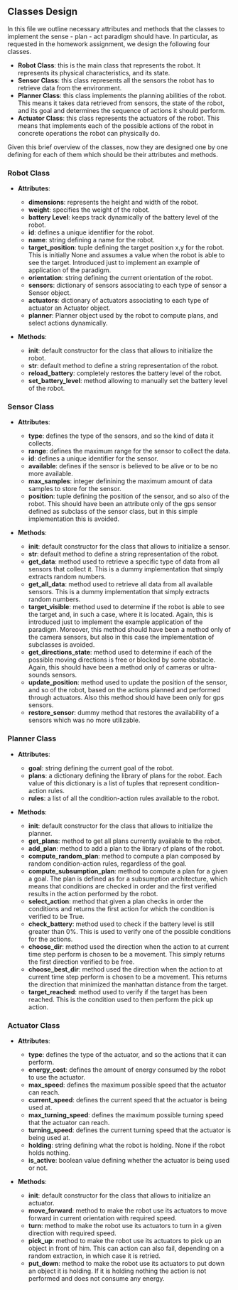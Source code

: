 ## Classes Design

In this file we outline necessary attributes and methods that the classes to implement the sense - plan - act paradigm should have. In particular, as requested in the homework assignment, we design the following four classes.

- **Robot Class**: this is the main class that represents the robot. It represents its physical characteristics, and its state.
- **Sensor Class**: this class represents all the sensors the robot has to retrieve data from the environment.
- **Planner Class**: this class implements the planning abilities of the robot. This means it takes data retrieved from sensors, the state of the robot, and its goal and determines the sequence of actions it should perform.
- **Actuator Class**: this class represents the actuators of the robot. This means that implements each of the possible actions of the robot in concrete operations the robot can physically do.

Given this brief overview of the classes, now they are designed one by one defining for each of them which should be their attributes and methods.

### Robot Class

- **Attributes**:

  - **dimensions**: represents the height and width of the robot.
  - **weight**: specifies the weight of the robot.
  - **battery Level**: keeps track dynamically of the battery level of the robot.
  - **id**: defines a unique identifier for the robot.
  - **name**: string defining a name for the robot.
  - **target_position**: tuple defining the target position x,y for the robot. This is initially None and assumes a value when the robot is able to see the target. Introduced just to implement an example of application of the paradigm.
  - **orientation**: string defining the current orientation of the robot.
  - **sensors**: dictionary of sensors associating to each type of sensor a Sensor object.
  - **actuators**: dictionary of actuators associating to each type of actuator an Actuator object.
  - **planner**: Planner object used by the robot to compute plans, and select actions dynamically.

- **Methods**:
  - **init**: default constructor for the class that allows to initialize the robot.
  - **__str__**: default method to define a string representation of the robot.
  - **reload_battery**: completely restores the battery level of the robot.
  - **set_battery_level**: method allowing to manually set the battery level of the robot.

### Sensor Class

- **Attributes**:

  - **type**: defines the type of the sensors, and so the kind of data it collects.
  - **range**: defines the maximum range for the sensor to collect the data.
  - **id**: defines a unique identifier for the sensor.
  - **available**: defines if the sensor is believed to be alive or to be no more available.
  - **max_samples**: integer definining the maximum amount of data samples to store for the sensor.
  - **position**: tuple defining the position of the sensor, and so also of the robot. This should have been an attribute only of the gps sensor defined as subclass of the sensor class, but in this simple implementation this is avoided.

- **Methods**:
  - **init**: default constructor for the class that allows to initialize a sensor.
  - **__str__**: default method to define a string representation of the robot.
  - **get_data**: method used to retrieve a specific type of data from all sensors that collect it. This is a dummy implementation that simply extracts random numbers.
  - **get_all_data**: method used to retrieve all data from all available sensors. This is a dummy implementation that simply extracts random numbers.
  - **target_visible**: method used to determine if the robot is able to see the target and, in such a case, where it is located. Again, this is introduced just to implement the example application of the paradigm. Moreover, this method should have been a method only of the camera sensors, but also in this case the implementation of subclasses is avoided.
  - **get_directions_state**: method used to determine if each of the possible moving directions is free or blocked by some obstacle. Again, this should have been a method only of cameras or ultra-sounds sensors.
  - **update_position**: method used to update the position of the sensor, and so of the robot, based on the actions planned and performed through actuators. Also this method should have been only for gps sensors.
  - **restore_sensor**: dummy method that restores the availability of a sensors which was no more utilizable.

### Planner Class

- **Attributes**:
  - **goal**: string defining the current goal of the robot.
  - **plans**: a dictionary defining the library of plans for the robot. Each value of this dictionary is a list of tuples that represent condition-action rules.
  - **rules**: a list of all the condition-action rules available to the robot.

- **Methods**:
  - **init**: default constructor for the class that allows to initialize the planner.
  - **get_plans**: method to get all plans currently available to the robot.
  - **add_plan**: method to add a plan to the library of plans of the robot.
  - **compute_random_plan**: method to compute a plan composed by random condition-action rules, regardless of the goal.
  - **compute_subsumption_plan**: method to compute a plan for a given a goal. The plan is defined as for a subsumption architecture, which means that conditions are checked in order and the first verified results in the action performed by the robot.
  - **select_action**: method that given a plan checks in order the conditions and returns the first action for which the condition is verified to be True.
  - **check_battery**: method used to check if the battery level is still greater than 0%. This is used to verify one of the possible conditions for the actions.
  - **choose_dir**: method used the direction when the action to at current time step perform is chosen to be a movement. This simply returns the first direction verified to be free.
  - **choose_best_dir**: method used the direction when the action to at current time step perform is chosen to be a movement. This returns the direction that minimized the manhattan distance from the target.
  - **target_reached**: method used to verify if the target has been reached. This is the condition used to then perform the pick up action.

### Actuator Class

- **Attributes**:
  - **type**: defines the type of the actuator, and so the actions that it can perform.
  - **energy_cost**: defines the amount of energy consumed by the robot to use the actuator.
  - **max_speed**: defines the maximum possible speed that the actuator can reach.
  - **current_speed**: defines the current speed that the actuator is being used at.
  - **max_turning_speed**: defines the maximum possible turning speed that the actuator can reach.
  - **turning_speed**: defines the current turning speed that the actuator is being used at.
  - **holding**: string defining what the robot is holding. None if the robot holds nothing.
  - **is_active**: boolean value defining whether the actuator is being used or not.

- **Methods**:
  - **init**: default constructor for the class that allows to initialize an actuator.
  - **move_forward**: method to make the robot use its actuators to move forward in current orientation with required speed.
  - **turn**: method to make the robot use its actuators to turn in a given direction with required speed.
  - **pick_up**: method to make the robot use its actuators to pick up an object in front of him. This can action can also fail, depending on a random extraction, in which case it is retried.
  - **put_down**: method to make the robot use its actuators to put down an object it is holding. If it is holding nothing the action is not performed and does not consume any energy.
